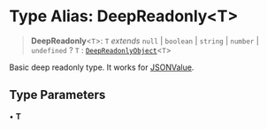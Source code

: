 # Type Alias: DeepReadonly\<T\>

> **DeepReadonly**\<`T`\>: `T` *extends* `null` \| `boolean` \| `string` \| `number` \| `undefined` ? `T` : [`DeepReadonlyObject`](DeepReadonlyObject.md)\<`T`\>

Basic deep readonly type. It works for [JSONValue](JSONValue.md).

## Type Parameters

• **T**
